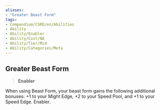 ```yaml
---
aliases:
- "Greater Beast Form"
tags:
- Compendium/CSRD/en/Abilities
- Ability
- Ability/Enabler
- Ability/Cost/NA
- Ability/Tier/Mid
- Ability/Categories/Meta
---
```


  
## Greater Beast Form  
>**Enabler**
  
When using Beast Form, your beast form gains the following additional bonuses: +1 to your Might Edge, +2 to your Speed Pool, and +1 to your Speed Edge. Enabler.